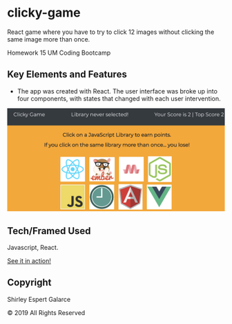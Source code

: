 # clicky-game

React game where you have to try to click 12 images without clicking the same image more than once.

Homework 15 UM Coding Bootcamp

## Key Elements and Features

- The app was created with React. The user interface was broke up into four components, with states that changed with each user intervention.

![Home Page](https://github.com/sespert/clicky-game/blob/master/clicky-game/src/assets/screenshot.png)

## Tech/Framed Used

Javascript, React.

[See it in action!](https://sespert.github.io/clicky-game/)

## Copyright

Shirley Espert Galarce

© 2019 All Rights Reserved
